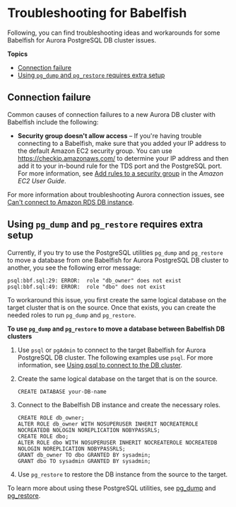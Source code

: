 # Troubleshooting for Babelfish<a name="babelfish-troubleshooting"></a>

Following, you can find troubleshooting ideas and workarounds for some Babelfish for Aurora PostgreSQL DB cluster issues\. 

**Topics**
+ [Connection failure](#babelfish-troubleshooting-connectivity)
+ [Using `pg_dump` and `pg_restore` requires extra setup](#babelfish-troubleshooting-pg-dump_pg_restore)

## Connection failure<a name="babelfish-troubleshooting-connectivity"></a>

Common causes of connection failures to a new Aurora DB cluster with Babelfish include the following:
+ **Security group doesn't allow access** – If you're having trouble connecting to a Babelfish, make sure that you added your IP address to the default Amazon EC2 security group\. You can use [https://checkip\.amazonaws\.com/](https://checkip.amazonaws.com/) to determine your IP address and then add it to your in\-bound rule for the TDS port and the PostgreSQL port\. For more information, see [Add rules to a security group](https://docs.aws.amazon.com/AWSEC2/latest/UserGuide/working-with-security-groups.html#adding-security-group-rule.html) in the *Amazon EC2 User Guide*\.

For more information about troubleshooting Aurora connection issues, see [Can't connect to Amazon RDS DB instance](CHAP_Troubleshooting.md#CHAP_Troubleshooting.Connecting)\. 

## Using `pg_dump` and `pg_restore` requires extra setup<a name="babelfish-troubleshooting-pg-dump_pg_restore"></a>

Currently, if you try to use the PostgreSQL utilities `pg_dump` and `pg_restore` to move a database from one Babelfish for Aurora PostgreSQL DB cluster to another, you see the following error message: 

```
psql:bbf.sql:29: ERROR:  role "db_owner" does not exist
psql:bbf.sql:49: ERROR:  role "dbo" does not exist
```

To workaround this issue, you first create the same logical database on the target cluster that is on the source\. Once that exists, you can create the needed roles to run `pg_dump` and `pg_restore`\. 

**To use `pg_dump` and `pg_restore` to move a database between Babelfish DB clusters**

1. Use `psql` or `pgAdmin` to connect to the target Babelfish for Aurora PostgreSQL DB cluster\. The following examples use `psql`\. For more information, see [Using psql to connect to the DB cluster](babelfish-connect-PostgreSQL.md#babelfish-connect-psql)\.

1. Create the same logical database on the target that is on the source\.

   ```
   CREATE DATABASE your-DB-name
   ```

1. Connect to the Babelfish DB instance and create the necessary roles\. 

   ```
   CREATE ROLE db_owner;
   ALTER ROLE db_owner WITH NOSUPERUSER INHERIT NOCREATEROLE NOCREATEDB NOLOGIN NOREPLICATION NOBYPASSRLS;
   CREATE ROLE dbo;
   ALTER ROLE dbo WITH NOSUPERUSER INHERIT NOCREATEROLE NOCREATEDB NOLOGIN NOREPLICATION NOBYPASSRLS;
   GRANT db_owner TO dbo GRANTED BY sysadmin;
   GRANT dbo TO sysadmin GRANTED BY sysadmin;
   ```

1. Use `pg_restore` to restore the DB instance from the source to the target\.

To learn more about using these PostgreSQL utilities, see [pg\_dump](https://www.postgresql.org/docs/13/app-pgdump.html) and [pg\_restore](https://www.postgresql.org/docs/13/app-pgrestore.html)\.